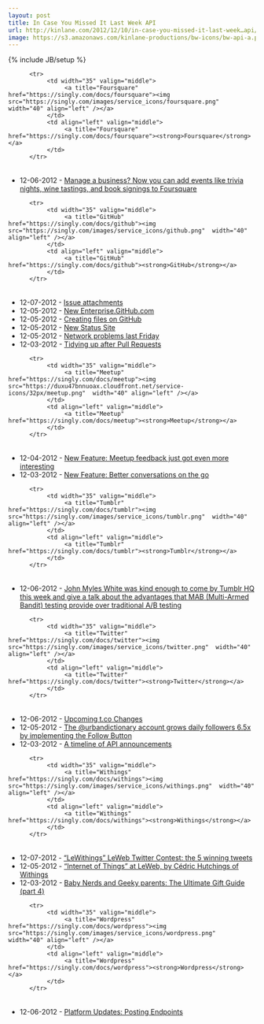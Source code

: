 ```yaml
---
layout: post
title: In Case You Missed It Last Week API
url: http://kinlane.com/2012/12/10/in-case-you-missed-it-last-week…api/
image: https://s3.amazonaws.com/kinlane-productions/bw-icons/bw-api-a.png
---
```

{% include JB/setup %}
<table width="350">
     
          <tr>
               <td width="35" valign="middle">
                    <a title="Foursquare" href="https://singly.com/docs/foursquare"><img src="https://singly.com/images/service_icons/foursquare.png"  width="40" align="left" /></a>
               </td>
               <td align="left" valign="middle">
                    <a title="Foursquare" href="https://singly.com/docs/foursquare"><strong>Foursquare</strong></a>
               </td>
          </tr>
     
</table>
<ul>
     <li>12-06-2012 - <a href="http://feedproxy.google.com/~r/thefoursquareblog/~3/3a3_XUScVJo/" target="_blank">Manage a business? Now you can add events like trivia nights, wine tastings, and book signings to Foursquare</a>
     </li>
</ul>
<table width="350">
     
          <tr>
               <td width="35" valign="middle">
                    <a title="GitHub" href="https://singly.com/docs/github"><img src="https://singly.com/images/service_icons/github.png"  width="40" align="left" /></a>
               </td>
               <td align="left" valign="middle">
                    <a title="GitHub" href="https://singly.com/docs/github"><strong>GitHub</strong></a>
               </td>
          </tr>
     
</table>
<ul>
     <li>12-07-2012 - <a href="https://github.com/blog/1347-issue-attachments" target="_blank">Issue attachments</a>
     </li>
     <li>12-05-2012 - <a href="https://github.com/blog/1340-new-enterprise-github-com" target="_blank">New Enterprise.GitHub.com</a>
     </li>
     <li>12-05-2012 - <a href="https://github.com/blog/1327-creating-files-on-github" target="_blank">Creating files on GitHub</a>
     </li>
     <li>12-05-2012 - <a href="https://github.com/blog/1240-new-status-site" target="_blank">New Status Site</a>
     </li>
     <li>12-05-2012 - <a href="https://github.com/blog/1346-network-problems-last-friday" target="_blank">Network problems last Friday</a>
     </li>
     <li>12-03-2012 - <a href="https://github.com/blog/1335-tidying-up-after-pull-requests" target="_blank">Tidying up after Pull Requests</a>
     </li>
</ul>
<table width="350">
     
          <tr>
               <td width="35" valign="middle">
                    <a title="Meetup" href="https://singly.com/docs/meetup"><img src="https://duxu47bnnuoax.cloudfront.net/service-icons/32px/meetup.png"  width="40" align="left" /></a>
               </td>
               <td align="left" valign="middle">
                    <a title="Meetup" href="https://singly.com/docs/meetup"><strong>Meetup</strong></a>
               </td>
          </tr>
     
</table>
<ul>
     <li>12-04-2012 - <a href="http://meetupblog.meetup.com/post/37195618327" target="_blank">New Feature: Meetup feedback just got even more interesting</a>
     </li>
     <li>12-03-2012 - <a href="http://meetupblog.meetup.com/post/37114336615" target="_blank">New Feature: Better conversations on the go</a>
     </li>
</ul>
<table width="350">
     
          <tr>
               <td width="35" valign="middle">
                    <a title="Tumblr" href="https://singly.com/docs/tumblr"><img src="https://singly.com/images/service_icons/tumblr.png"  width="40" align="left" /></a>
               </td>
               <td align="left" valign="middle">
                    <a title="Tumblr" href="https://singly.com/docs/tumblr"><strong>Tumblr</strong></a>
               </td>
          </tr>
     
</table>
<ul>
     <li>12-06-2012 - <a href="http://engineering.tumblr.com/post/37333617674" target="_blank">John Myles White was kind enough to come by Tumblr HQ this week and give a talk about the advantages that MAB (Multi-Armed Bandit) testing provide over traditional A/B testing</a>
     </li>
</ul>
<table width="350">
     
          <tr>
               <td width="35" valign="middle">
                    <a title="Twitter" href="https://singly.com/docs/twitter"><img src="https://singly.com/images/service_icons/twitter.png"  width="40" align="left" /></a>
               </td>
               <td align="left" valign="middle">
                    <a title="Twitter" href="https://singly.com/docs/twitter"><strong>Twitter</strong></a>
               </td>
          </tr>
     
</table>
<ul>
     <li>12-06-2012 - <a href="https://dev.twitter.com/blog/upcoming-tco-changes" target="_blank">Upcoming t.co Changes</a>
     </li>
     <li>12-05-2012 - <a href="https://dev.twitter.com/blog/urbandictionary-account-grows-daily-followers-65x-implementing-follow-button" target="_blank">The @urbandictionary account grows daily followers 6.5x by implementing the Follow Button</a>
     </li>
     <li>12-03-2012 - <a href="https://dev.twitter.com/blog/timeline-api-announcements" target="_blank">A timeline of API announcements</a>
     </li>
</ul>
<table width="350">
     
          <tr>
               <td width="35" valign="middle">
                    <a title="Withings" href="https://singly.com/docs/withings"><img src="https://singly.com/images/service_icons/withings.png"  width="40" align="left" /></a>
               </td>
               <td align="left" valign="middle">
                    <a title="Withings" href="https://singly.com/docs/withings"><strong>Withings</strong></a>
               </td>
          </tr>
     
</table>
<ul>
     <li>12-07-2012 - <a href="http://blog.withings.com/en/2012/12/07/lewithings-leweb-twitter-contest-the-5-winning-tweets/" target="_blank">“LeWithings” LeWeb Twitter Contest: the 5 winning tweets</a>
     </li>
     <li>12-05-2012 - <a href="http://blog.withings.com/en/2012/12/05/internet-of-things-at-leweb-by-c%c3%a9dric-hutchings-of-withings/" target="_blank">“Internet of Things” at LeWeb, by Cédric Hutchings of Withings</a>
     </li>
     <li>12-03-2012 - <a href="http://blog.withings.com/en/2012/12/03/baby-nerds-and-geeky-parents-the-ultimate-gift-guide-part-4/" target="_blank">Baby Nerds and Geeky parents: The Ultimate Gift Guide (part 4)</a>
     </li>
</ul>
<table width="350">
     
          <tr>
               <td width="35" valign="middle">
                    <a title="Wordpress" href="https://singly.com/docs/wordpress"><img src="https://singly.com/images/service_icons/wordpress.png"  width="40" align="left" /></a>
               </td>
               <td align="left" valign="middle">
                    <a title="Wordpress" href="https://singly.com/docs/wordpress"><strong>Wordpress</strong></a>
               </td>
          </tr>
     
</table>
<ul>
     <li>12-06-2012 - <a href="http://developer.wordpress.com/2012/12/06/platform-updates-posting-endpoints/" target="_blank">Platform Updates: Posting Endpoints</a>
     </li>
</ul>